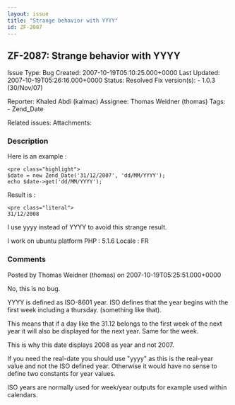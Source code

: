 ```yaml
---
layout: issue
title: "Strange behavior with YYYY"
id: ZF-2087
---
```


ZF-2087: Strange behavior with YYYY
-----------------------------------

 Issue Type: Bug Created: 2007-10-19T05:10:25.000+0000 Last Updated: 2007-10-19T05:26:16.000+0000 Status: Resolved Fix version(s): - 1.0.3 (30/Nov/07)
 
 Reporter:  Khaled Abdi (kalmac)  Assignee:  Thomas Weidner (thomas)  Tags: - Zend\_Date
 
 Related issues: 
 Attachments: 
### Description

Here is an example :

 
    <pre class="highlight">
    $date = new Zend_Date('31/12/2007', 'dd/MM/YYYY');
    echo $date->get('dd/MM/YYYY');


Result is :

 
    <pre class="literal">
    31/12/2008


I use yyyy instead of YYYY to avoid this strange result.

I work on ubuntu platform PHP : 5.1.6 Locale : FR

 

 

### Comments

Posted by Thomas Weidner (thomas) on 2007-10-19T05:25:51.000+0000

No, this is no bug.

YYYY is defined as ISO-8601 year. ISO defines that the year begins with the first week including a thursday. (something like that).

This means that if a day like the 31.12 belongs to the first week of the next year it will also be displayed for the next year. Same for the week.

This is why this date displays 2008 as year and not 2007.

If you need the real-date you should use "yyyy" as this is the real-year value and not the ISO defined year. Otherwise it would have no sense to define two constants for year values.

ISO years are normally used for week/year outputs for example used within calendars.

 

 
